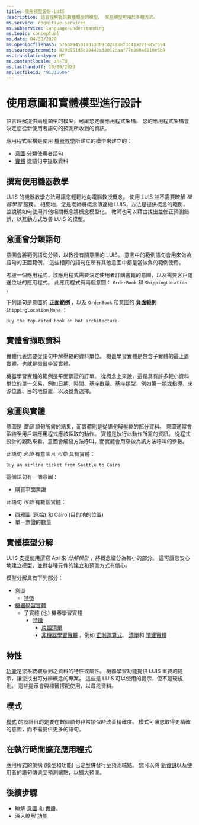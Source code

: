 ```yaml
---
title: 使用模型設計-LUIS
description: 語言理解提供數種類型的模型。 某些模型可用於多種方式。
ms.service: cognitive-services
ms.subservice: language-understanding
ms.topic: conceptual
ms.date: 04/30/2020
ms.openlocfilehash: 576ba945018d13db9cd24888f3c41a2215857694
ms.sourcegitcommit: 829d951d5c90442a38012daaf77e86046018e5b9
ms.translationtype: MT
ms.contentlocale: zh-TW
ms.lasthandoff: 10/09/2020
ms.locfileid: "91316506"
---
```

# <a name="design-with-intent-and-entity-models"></a>使用意圖和實體模型進行設計

語言理解提供兩種類型的模型，可讓您定義應用程式架構。 您的應用程式架構會決定您從新使用者語句的預測所收到的資訊。

應用程式架構是使用 [機器教學](#authoring-uses-machine-teaching)所建立的模型來建立的：
* [意圖](#intents-classify-utterances) 分類使用者語句
* [實體](#entities-extract-data) 從語句中提取資料

## <a name="authoring-uses-machine-teaching"></a>撰寫使用機器教學

LUIS 的機器教學方法可讓您輕鬆地向電腦教授概念。 使用 LUIS 並不需要瞭解 _機器學習_ 服務。 相反地，您是老師將概念傳達給 LUIS，方法是提供概念的範例，並說明如何使用其他相關概念將概念模型化。 教師也可以藉由找出並修正預測錯誤，以互動方式改善 LUIS 的模型。

<a name="v3-authoring-model-decomposition"></a>

## <a name="intents-classify-utterances"></a>意圖會分類語句

意圖會將範例語句分類，以教授有關意圖的 LUIS。 意圖中的範例語句會用來做為語句的正面範例。 這些相同的語句在所有其他意圖中都是當做負的範例使用。

考慮一個應用程式，該應用程式需要決定使用者訂購書籍的意圖，以及需要客戶運送位址的應用程式。 此應用程式有兩個意圖： `OrderBook` 和 `ShippingLocation` 。

下列語句是意圖的 **正面範例** ，以及 `OrderBook` 和意圖的 **負面範例** `ShippingLocation` `None` ：

`Buy the top-rated book on bot architecture.`

## <a name="entities-extract-data"></a>實體會擷取資料

實體代表您要從語句中解壓縮的資料單位。 機器學習實體是包含子實體的最上層實體，也就是機器學習實體。

機器學習實體的範例是平面票證的訂單。 從概念上來說，這是具有許多較小資料單位的單一交易，例如日期、時間、基座數量、基座類型，例如第一類或指導、來源位置、目的地位置，以及餐費選擇。

## <a name="intents-versus-entities"></a>意圖與實體

意圖是 _整個_ 語句所需的結果，而實體則是從語句解壓縮的部分資料。 意圖通常會系結至用戶端應用程式應該採取的動作。 實體是執行此動作所需的資訊。 從程式設計的觀點來看，意圖會觸發方法呼叫，而實體會用來做為該方法呼叫的參數。

此語句 _必須_ 有意圖且 _可能_ 具有實體：

`Buy an airline ticket from Seattle to Cairo`

這個語句有一個意圖：

* 購買平面票證

此語句 _可能_ 有數個實體：

* 西雅圖 (原始) 和 Cairo (目的地的位置) 
* 單一票證的數量

## <a name="entity-model-decomposition"></a>實體模型分解

LUIS 支援使用撰寫 Api 來 _分解模型_ ，將概念細分為較小的部分。 這可讓您安心地建立模型，並對各種元件的建立和預測方式有信心。

模型分解具有下列部分：

* [意圖](#intents-classify-utterances)
    * [特徵](#features)
* [機器學習實體](reference-entity-machine-learned-entity.md)
    * 子實體 (也) 機器學習實體
        * [特徵](#features)
            * [片語清單](luis-concept-feature.md)
            * [非機器學習實體](luis-concept-feature.md) ，例如 [正則運算式](reference-entity-regular-expression.md)、 [清單](reference-entity-list.md)和 [預建實體](luis-reference-prebuilt-entities.md)

<a name="entities-extract-data"></a>
<a name="machine-learned-entities"></a>

## <a name="features"></a>特性

[功能](luis-concept-feature.md)是您系統觀察到之資料的特性或屬性。 機器學習功能提供 LUIS 重要的提示，讓您找出可分辨概念的專案。 這些是 LUIS 可以使用的提示，但不是硬規則。 這些提示會與標籤搭配使用，以尋找資料。

## <a name="patterns"></a>模式

[模式](luis-concept-patterns.md) 的設計目的是要在數個語句非常類似時改善精確度。 模式可讓您取得更精確的意圖，而不需提供更多的語句。

## <a name="extending-the-app-at-runtime"></a>在執行時間擴充應用程式

應用程式的架構 (模型和功能) 已定型併發行至預測端點。 您可以將 [新資訊](schema-change-prediction-runtime.md)以及使用者的語句傳遞至預測端點，以擴大預測。

## <a name="next-steps"></a>後續步驟

* 瞭解 [意圖](luis-concept-intent.md) 和 [實體](luis-concept-entity-types.md)。
* 深入瞭解 [功能](luis-concept-feature.md)
